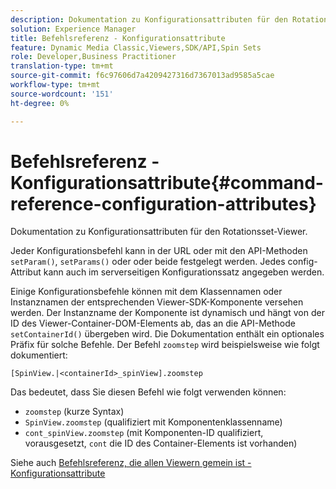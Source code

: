 ```yaml
---
description: Dokumentation zu Konfigurationsattributen für den Rotationsset-Viewer.
solution: Experience Manager
title: Befehlsreferenz - Konfigurationsattribute
feature: Dynamic Media Classic,Viewers,SDK/API,Spin Sets
role: Developer,Business Practitioner
translation-type: tm+mt
source-git-commit: f6c97606d7a4209427316d7367013ad9585a5cae
workflow-type: tm+mt
source-wordcount: '151'
ht-degree: 0%

---
```



# Befehlsreferenz - Konfigurationsattribute{#command-reference-configuration-attributes}

Dokumentation zu Konfigurationsattributen für den Rotationsset-Viewer.

Jeder Konfigurationsbefehl kann in der URL oder mit den API-Methoden `setParam()`, `setParams()` oder  oder beide festgelegt werden. Jedes config-Attribut kann auch im serverseitigen Konfigurationssatz angegeben werden.

Einige Konfigurationsbefehle können mit dem Klassennamen oder Instanznamen der entsprechenden Viewer-SDK-Komponente versehen werden. Der Instanzname der Komponente ist dynamisch und hängt von der ID des Viewer-Container-DOM-Elements ab, das an die API-Methode `setContainerId()` übergeben wird. Die Dokumentation enthält ein optionales Präfix für solche Befehle. Der Befehl `zoomstep` wird beispielsweise wie folgt dokumentiert:

`[SpinView.|<containerId>_spinView].zoomstep`

Das bedeutet, dass Sie diesen Befehl wie folgt verwenden können:

* `zoomstep` (kurze Syntax)
* `SpinView.zoomstep` (qualifiziert mit Komponentenklassenname)
* `cont_spinView.zoomstep` (mit Komponenten-ID qualifiziert, vorausgesetzt,  `cont` die ID des Container-Elements ist vorhanden)

Siehe auch [Befehlsreferenz, die allen Viewern gemein ist - Konfigurationsattribute](../../../r-html5-viewer-20-cmdref-configattrib/r-html5-viewer-20-cmdref-configattrib.md#concept-850e0f2c49b949deb7cfbfd330d329bd)

